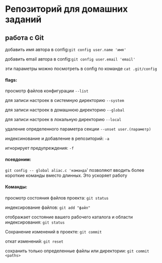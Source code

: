 # Репозиторий для домашних заданий
## работа с Git

 добавить имя автора в config:`git config user.name 'имя'`
 
 добавить email автора в сonfig:`git config user.email 'email'`
 
 эти параметры можно посмотреть в config по команде `cat .git/config`

#### flags:
  просмотр файлов конфигурации  `--list` 
  
 для записи настроек в системную директорию `--system` 
 
 для записи настроек в домашнюю директорию `--global`
 
 для записи настроек в локальную директорию `--local` 
 
 удаление определенного параметра секции `--unset user.(параметр)` 
 
 индексинование и добавление в репозиторий: `-a`

 игнорирует предупреждения: `-f`

#### псевдоним:
`git config -- global aliac.c 'команда`' позволяют вводить более короткие команды вместо длинных. Это ускоряет работу

#### Команды:

просмотр состояния файлов проекта: `git status`

индексирование файлов: `git add "файл"`

отображает состояние вашего рабочего каталога и области индексирования: `git status`

Сохранение изменений в проекте: `git commit`

откат изменений: `git reset`

сохранить только определенные файлы или директории: `git commit <paths>`
